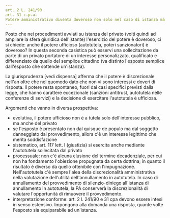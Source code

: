 ```yaml
---
art. 2 L. 241/90
art. 31 c.p.a.
Potere amministrativo diventa doveroso non solo nel caso di istanza ma anche nei casi previsti dalla legge
---
```

Posto che nei procedimenti avviati su istanza del privato (volti quindi ad ampliare la sfera giuridica dell'istante) l'esercizio del potere è doveroso, ci si chiede: anche il potere ufficioso (autotutela, poteri sanzionatori) è doveroso? In questa seconda casistica può esservi una sollecitazione da parte di un privato portatore di un interesse personalizzato, qualificato e differenziato da quello del semplice cittadino (va distinto l'esposto semplice dall'esposto che sottende un'istanza).

La giurisprudenza [vedi dispensa] afferma che il potere è discrezionale nell'an oltre che nel quomodo dato che non vi sono interessi e doveri di risposta. Il potere resta spontaneo, fuori dai casi specifici previsti dalla legge, che hanno carattere eccezionale (sanzioni antitrust, autotutela nelle conferenze di servizi) e la decisione di esercitare l'autotutela è ufficiosa.

Argomenti che vanno in diversa prospettiva:
- evolutiva, il potere ufficioso non è a tutela solo dell'interesse pubblico, ma anche del privato
- se l'esposto è presentato non dal quisque de populo ma dal soggetto danneggiato dal provvedimento, allora c'è un interesse legittimo che merita soddisfazione
- sistematico, art. 117 lett. l (giustizia) si esercita anche mediante l'autotutela sollecitata dal privato
- processuale: non c'è alcuna elusione del termine decadenziale, per cui non ha fondamento l'obiezione propugnata da certa dottrina; in quanto il risultato è diverso da quello ottenibile con l'impugnazione. Nell'autotutela c'è sempre l'alea della discrezionalità amministrativa nella valutazione dell'utilità dell'annullamento in autotutela. In caso di annullamento del provvedimento di silenzio-diniego all'istanza di annullamento in autotutela, la PA conserverà la discrezionalità di valutare l'opportunità di rimuovere il provvedimento.
- interpretazione conforme: art. 2 l. 241/90 e 31 cpa devono essere intesi in senso estensivo. Impongono alla domanda una risposta, quante volte l'esposto sia equiparabile ad un'istanza.